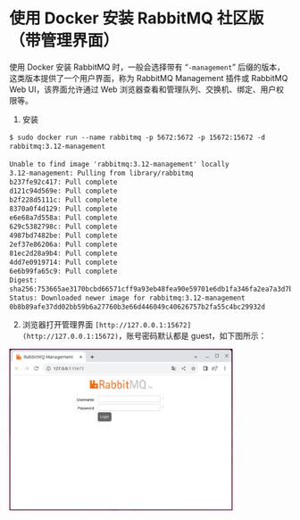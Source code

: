 # 使用 Docker 安装 RabbitMQ 社区版（带管理界面）

使用 Docker 安装 RabbitMQ 时，一般会选择带有 “`-management`” 后缀的版本，这类版本提供了一个用户界面，称为 RabbitMQ Management 插件或 RabbitMQ Web UI，该界面允许通过 Web 浏览器查看和管理队列、交换机、绑定、用户权限等。

1. 安装

```shell
$ sudo docker run --name rabbitmq -p 5672:5672 -p 15672:15672 -d rabbitmq:3.12-management

Unable to find image 'rabbitmq:3.12-management' locally
3.12-management: Pulling from library/rabbitmq
b237fe92c417: Pull complete 
d121c94d569e: Pull complete 
b2f228d5111c: Pull complete 
8370a0f4d129: Pull complete 
e6e68a7d558a: Pull complete 
629c5382798c: Pull complete 
4987bd7482be: Pull complete 
2ef37e86206a: Pull complete 
81ec2d28a9b4: Pull complete 
4dd7e0919714: Pull complete 
6e6b99fa65c9: Pull complete 
Digest: sha256:753665ae3170bcbd66571cff9a93eb48fea90e59701e6db1fa346fa2ea7a3d7b
Status: Downloaded newer image for rabbitmq:3.12-management
0b8b89afe37dd02bb59b6a27760b3e66d446049c40626757b2fa55c4bc29932d
```

2. 浏览器打开管理界面 `[http://127.0.0.1:15672](http://127.0.0.1:15672)`，账号密码默认都是 guest，如下图所示：

<img alt="rabbitmq.png" src="rabbitmq.png" width="400"/>
